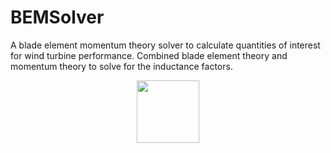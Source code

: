 # BEMSolver
A blade element momentum theory solver to calculate quantities of interest for wind turbine performance. Combined blade element theory and momentum theory to solve for the inductance factors.
<p align="center">
  <img src="https://github.com/d-green1958/BEMSolver/assets/120178639/134f946d-d405-4df5-993f-9261fc4a6957" width = "100">
</p>
